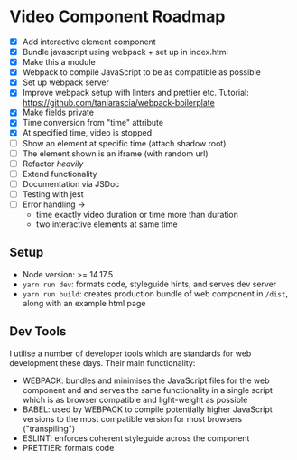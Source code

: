 # Video Component Roadmap

- [x] Add interactive element component
- [x] Bundle javascript using webpack + set up in index.html
- [x] Make this a module
- [x] Webpack to compile JavaScript to be as compatible as possible
- [x] Set up webpack server
- [x] Improve webpack setup with linters and prettier etc. Tutorial: https://github.com/taniarascia/webpack-boilerplate
- [x] Make fields private
- [x] Time conversion from "time" attribute
- [x] At specified time, video is stopped
- [ ] Show an element at specific time (attach shadow root)
- [ ] The element shown is an iframe (with random url)
- [ ] Refactor *heavily*
- [ ] Extend functionality
- [ ] Documentation via JSDoc
- [ ] Testing with jest
- [ ] Error handling ->
    * time exactly video duration or time more than duration
    * two interactive elements at same time

## Setup

* Node version: >= 14.17.5
* `yarn run dev`: formats code, styleguide hints, and serves dev server
* `yarn run build`: creates production bundle of web component in `/dist`, along with an example html page


## Dev Tools
I utilise a number of developer tools which are standards for web development these days. Their main functionality:

* WEBPACK: bundles and minimises the JavaScript files for the web component and and serves the same functionality in a single script which is as browser compatible and light-weight as possible
* BABEL: used by WEBPACK to compile potentially higher JavaScript versions to the most compatible version for most browsers ("transpiling")
* ESLINT: enforces coherent styleguide across the component
* PRETTIER: formats code